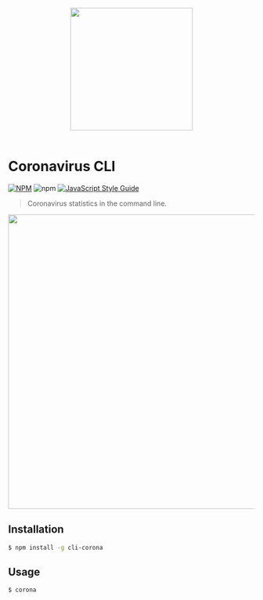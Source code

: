 <br>

<div align="center">
  <img src="https://i.imgur.com/WH0kYVK.png" width="250px" />
</div>

<br>

# Coronavirus CLI 
[![NPM](https://img.shields.io/npm/v/cli-corona.svg)](https://www.npmjs.com/package/cli-corona)
![npm](https://img.shields.io/npm/dt/cli-corona)
[![JavaScript Style Guide](https://img.shields.io/badge/code_style-standard-brightgreen.svg)](https://standardjs.com)

> Coronavirus statistics in the command line.

<img src="https://i.imgur.com/aevNYdC.gif" width="600px" />

## Installation
```bash
$ npm install -g cli-corona
```

## Usage
```bash
$ corona
```
